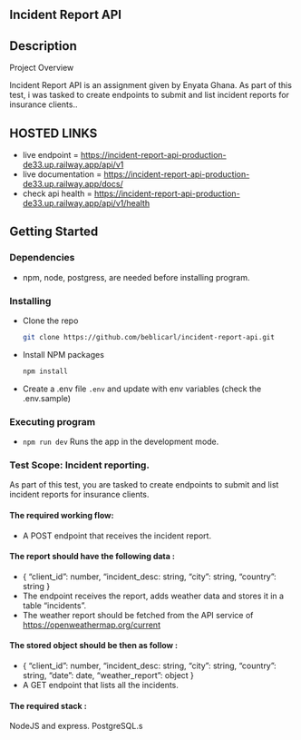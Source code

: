## Incident Report API

## Description

Project Overview

Incident Report API is an assignment given by Enyata Ghana. As part of this test, i was tasked to create endpoints to submit and list incident reports for insurance clients..


## HOSTED LINKS
- live endpoint = https://incident-report-api-production-de33.up.railway.app/api/v1
- live documentation = https://incident-report-api-production-de33.up.railway.app/docs/
- check api health = https://incident-report-api-production-de33.up.railway.app/api/v1/health

## Getting Started

### Dependencies

-   npm, node, postgress, are needed before installing program.

### Installing

-  Clone the repo
    ```sh
    git clone https://github.com/beblicarl/incident-report-api.git
    ```
-  Install NPM packages
    ```sh
    npm install
    ```
-  Create a .env file `.env` and update with env variables (check the .env.sample)

### Executing program

- `npm run dev`
   Runs the app in the development mode.



### Test Scope: Incident reporting.

As part of this test, you are tasked to create endpoints to submit and list incident reports for insurance clients.

#### The required working flow:
- A POST endpoint that receives the incident report.

#### The report should have the following data :
- { “client_id”: number, “incident_desc: string, “city”: string, “country”: string }
- The endpoint receives the report, adds weather data and stores it in a table “incidents”.
- The weather report should be fetched from the API service of https://openweathermap.org/current

#### The stored object should be then as follow :
- { “client_id”: number, “incident_desc: string, “city”: string, “country”: string, “date”: date, “weather_report”: object }
- A GET endpoint that lists all the incidents.

#### The required stack :
NodeJS and express.
PostgreSQL.s